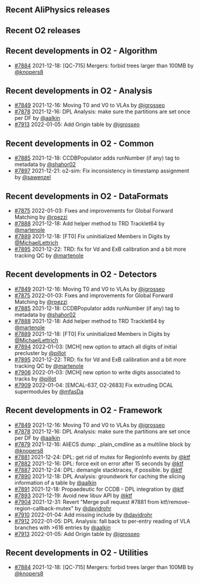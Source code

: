 ## Recent AliPhysics releases
## Recent O2 releases
## Recent developments in O2 - Algorithm
- [\#7884](https://github.com/AliceO2Group/AliceO2/pull/7884) 2021-12-18: [QC-715] Mergers: forbid trees larger than 100MB by [@knopers8](https://github.com/knopers8)
## Recent developments in O2 - Analysis
- [\#7849](https://github.com/AliceO2Group/AliceO2/pull/7849) 2021-12-16: Moving T0 and V0 to VLAs by [@jgrosseo](https://github.com/jgrosseo)
- [\#7878](https://github.com/AliceO2Group/AliceO2/pull/7878) 2021-12-16: DPL Analysis: make sure the partitions are set once per DF by [@aalkin](https://github.com/aalkin)
- [\#7913](https://github.com/AliceO2Group/AliceO2/pull/7913) 2022-01-05: Add Origin table by [@jgrosseo](https://github.com/jgrosseo)
## Recent developments in O2 - Common
- [\#7885](https://github.com/AliceO2Group/AliceO2/pull/7885) 2021-12-18: CCDBPopulator adds runNumber (if any) tag to metadata by [@shahor02](https://github.com/shahor02)
- [\#7897](https://github.com/AliceO2Group/AliceO2/pull/7897) 2021-12-21: o2-sim: Fix inconsistency in timestamp assignment by [@sawenzel](https://github.com/sawenzel)
## Recent developments in O2 - DataFormats
- [\#7875](https://github.com/AliceO2Group/AliceO2/pull/7875) 2022-01-03: Fixes and improvements for Global Forward Matching by [@rpezzi](https://github.com/rpezzi)
- [\#7888](https://github.com/AliceO2Group/AliceO2/pull/7888) 2021-12-18: Add helper method to TRD Tracklet64 by [@martenole](https://github.com/martenole)
- [\#7889](https://github.com/AliceO2Group/AliceO2/pull/7889) 2021-12-18: [FT0] Fix uninitialized Members in Digits by [@MichaelLettrich](https://github.com/MichaelLettrich)
- [\#7895](https://github.com/AliceO2Group/AliceO2/pull/7895) 2021-12-22: TRD: fix for Vd and ExB calibration and a bit more tracking QC by [@martenole](https://github.com/martenole)
## Recent developments in O2 - Detectors
- [\#7849](https://github.com/AliceO2Group/AliceO2/pull/7849) 2021-12-16: Moving T0 and V0 to VLAs by [@jgrosseo](https://github.com/jgrosseo)
- [\#7875](https://github.com/AliceO2Group/AliceO2/pull/7875) 2022-01-03: Fixes and improvements for Global Forward Matching by [@rpezzi](https://github.com/rpezzi)
- [\#7885](https://github.com/AliceO2Group/AliceO2/pull/7885) 2021-12-18: CCDBPopulator adds runNumber (if any) tag to metadata by [@shahor02](https://github.com/shahor02)
- [\#7888](https://github.com/AliceO2Group/AliceO2/pull/7888) 2021-12-18: Add helper method to TRD Tracklet64 by [@martenole](https://github.com/martenole)
- [\#7889](https://github.com/AliceO2Group/AliceO2/pull/7889) 2021-12-18: [FT0] Fix uninitialized Members in Digits by [@MichaelLettrich](https://github.com/MichaelLettrich)
- [\#7894](https://github.com/AliceO2Group/AliceO2/pull/7894) 2022-01-03: [MCH] new option to attach all digits of initial precluster by [@pillot](https://github.com/pillot)
- [\#7895](https://github.com/AliceO2Group/AliceO2/pull/7895) 2021-12-22: TRD: fix for Vd and ExB calibration and a bit more tracking QC by [@martenole](https://github.com/martenole)
- [\#7906](https://github.com/AliceO2Group/AliceO2/pull/7906) 2022-01-03: [MCH] new option to write digits associated to tracks by [@pillot](https://github.com/pillot)
- [\#7909](https://github.com/AliceO2Group/AliceO2/pull/7909) 2022-01-04: [EMCAL-637, O2-2683] Fix extruding DCAL supermodules by [@mfasDa](https://github.com/mfasDa)
## Recent developments in O2 - Framework
- [\#7849](https://github.com/AliceO2Group/AliceO2/pull/7849) 2021-12-16: Moving T0 and V0 to VLAs by [@jgrosseo](https://github.com/jgrosseo)
- [\#7878](https://github.com/AliceO2Group/AliceO2/pull/7878) 2021-12-16: DPL Analysis: make sure the partitions are set once per DF by [@aalkin](https://github.com/aalkin)
- [\#7879](https://github.com/AliceO2Group/AliceO2/pull/7879) 2021-12-16: AliECS dump: _plain_cmdline as a multiline block by [@knopers8](https://github.com/knopers8)
- [\#7881](https://github.com/AliceO2Group/AliceO2/pull/7881) 2021-12-24: DPL: get rid of mutex for RegionInfo events by [@ktf](https://github.com/ktf)
- [\#7882](https://github.com/AliceO2Group/AliceO2/pull/7882) 2021-12-16: DPL: force exit on error after 15 seconds by [@ktf](https://github.com/ktf)
- [\#7887](https://github.com/AliceO2Group/AliceO2/pull/7887) 2021-12-24: DPL: demangle stacktraces, if possible. by [@ktf](https://github.com/ktf)
- [\#7890](https://github.com/AliceO2Group/AliceO2/pull/7890) 2021-12-18: DPL Analysis: groundwork for caching the slicing information of a table by [@aalkin](https://github.com/aalkin)
- [\#7891](https://github.com/AliceO2Group/AliceO2/pull/7891) 2021-12-18: Propaedeutic for CCDB - DPL integration by [@ktf](https://github.com/ktf)
- [\#7893](https://github.com/AliceO2Group/AliceO2/pull/7893) 2021-12-19: Avoid new libuv API by [@ktf](https://github.com/ktf)
- [\#7904](https://github.com/AliceO2Group/AliceO2/pull/7904) 2021-12-31: Revert "Merge pull request #7881 from ktf/remove-region-callback-mutex" by [@davidrohr](https://github.com/davidrohr)
- [\#7910](https://github.com/AliceO2Group/AliceO2/pull/7910) 2022-01-04: Add missing include by [@davidrohr](https://github.com/davidrohr)
- [\#7912](https://github.com/AliceO2Group/AliceO2/pull/7912) 2022-01-05: DPL Analysis: fall back to per-entry reading of VLA branches with >616 entries by [@aalkin](https://github.com/aalkin)
- [\#7913](https://github.com/AliceO2Group/AliceO2/pull/7913) 2022-01-05: Add Origin table by [@jgrosseo](https://github.com/jgrosseo)
## Recent developments in O2 - Utilities
- [\#7884](https://github.com/AliceO2Group/AliceO2/pull/7884) 2021-12-18: [QC-715] Mergers: forbid trees larger than 100MB by [@knopers8](https://github.com/knopers8)
